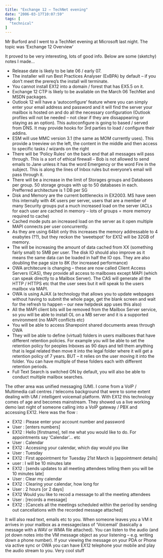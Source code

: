 ```yaml
---
title: "Exchange 12 – TechNet evening"
date: "2006-03-17T10:07:59"
tags: [
  "technical"
]
---
```

Mr Burford and I went to a TechNet evening at Microsoft last night. The topic was ‘Exchange 12 Overview’

It proved to be very interesting, lots of good info. Below are some (sketchy) notes I made…

-   Release date is likely to be late 06 / early 07.
-   The installer will run Best Practices Analyser (ExBPA) by default – if you don’t meet the prereq’s the install will terminate.
-   You cannot install EX12 into a domain / forest that has EX5.5 on it.
-   Exchange 12 CTP is likely to be available on the March 06 TechNet and MSDN packages.
-   Outlook 12 will have a ‘autoconfigure’ feature where you can simply enter your email address and password and it will find the server your mailbox is hosted on and do all the necessary configuration (Outlook profiles will not be needed – not clear if they are dissappearing or staying as an option). This autoconfigure is going to based / served from DNS. It may provide hooks for 3rd parties to load / configure their addins.
-   ESM will use MMC version 3.1 (the same as MOM currently uses). This provide a treeview on the left, the content in the middle and then access to specific tasks / wizards on the right
-   There will be ‘Policy Rules’ on the back end that all messages will pass through. This is a sort of ethical firewall – Bob is not allowed to send emails to Jane unless it has the word Emergency or the word Fire in the subject. This is along the lines of Inbox rules but everyone’s email will pass through it.
-   There will be a increase in the limit of Storages groups and Databases per group. 50 storage groups with up to 50 databases in each. Prefferred architecture is 1 DB per SG
-   Disk and Memory are the current bottlenecks in EX2003. MS have seen this internally with 4K users per server, users that are a member of many Security groups put a much increased load on the server (ACLs for each user are cached in memory – lots of groups = more memory required to cache)
-   Cached mode puts an increased load on the server as it open multiple MAPI connects per user concurrently.
-   As they are using 64bit only this increases the memory addressable to 4 exabytes (??), but they reckon the ‘sweetspot’ for EX12 will be 32GB of memory.
-   The will be increasing the amount of data cached from XX (something fairly small) to 5MB per user. The disk IO should also improve as it means the same data can be loaded in half the IO ops. They are also doubling the page size to 8K (for increased performance)
-   OWA architecure is changing – these are now called Client Access Servers (CAS), they provide all access to mailboxes except MAPI (which can speak directly to a Mailbox Server). The CAS will generate all the HTTP / HTTPS etc that the user sees but it will speak to the users mailbox via MAPI.
-   OWA is using AJAX (a technology that allows you to update webpages without having to submit the whole page, get the blank screen and wait for the refresh to happen – our new helpdesk app uses this also)
-   All the MAPI client bits will be removed from the Mailbox Server service, so you will be able to install OL on a MB server and it is a supported environment (no MAPI conflicts etc)
-   You will be able to access Sharepoint shared documents areas through OWA
-   They will be able to define (virtual) folders in users mailboxes that have different retention policies. For example you will be able to set the retention policy for peoples Inboxes as 90 days and tell them anything that is legal related then move it into the legal folder where it will get a retention policy of 7 years. BUT – it relies on the user moving it into the folder. You can have multiple of these folders each with different retention periods.
-   Full Text Search is switched ON by default, you will also be able to conduct multiple mailbox searches.

The other area was unified messaging (UM). I come from a VoIP / Multimedia call centres / telecoms background that were to some extent dealing with UM / intelligent voicemail platform. With EX12 this technology comes of age and becomes mainstream. They showed us a live working demo last night of someone calling into a VoIP gateway / PBX and accessing EX12. Here was the flow :

-   EX12 : Please enter your account number and password
-   User : \[enters numbers\]
-   EX12 : Hello \[firstname\], tell me what you would like to do. For appointments say ‘Calendar’… etc
-   User : Calendar
-   EX12 : Accessing your calendar, which day would you like
-   User : Tuesday
-   EX12 : First appointment for Tuesday 21st March is \[appointment details\]
-   user : I will be 10 minutes late
-   EX12 : \[sends updates to all meeting attendees telling them you will be 10 minutes late\]
-   User : Clear my calendar
-   EX12 : Clearing your calendar, how long for
-   User : 2 hours \[or 2 days\]
-   EX12 Would you like to recod a message to all the meeting attendees
-   User : \[records a message\]
-   EX12 : \[Cancels all the meetings scheduled within the period by sending out cancellations with the recorded message attached\]

It will also read text, emails etc to you. When someone leaves you a VM it arrives in your mailbox as a messageclass of ‘Voicemail’ (basically a message with a WAV or WMA file attached). You can listen to the audio (and jot down notes into the VM message object as your listening – e.g. writing down a phone number). If your viewing the message on your PDA or Phone via active sync or OWA you can have EX12 telephone your mobile and play the audio stream to you. Very cool stuff